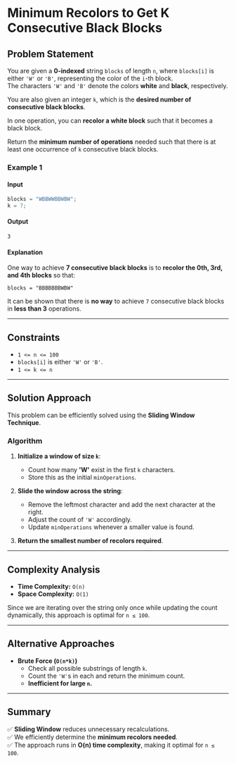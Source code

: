 # Minimum Recolors to Get K Consecutive Black Blocks

## Problem Statement
You are given a **0-indexed** string `blocks` of length `n`, where `blocks[i]` is either `'W'` or `'B'`, representing the color of the `i`-th block.  
The characters `'W'` and `'B'` denote the colors **white** and **black**, respectively.  

You are also given an integer `k`, which is the **desired number of consecutive black blocks**.  

In one operation, you can **recolor a white block** such that it becomes a black block.  

Return the **minimum number of operations** needed such that there is at least one occurrence of `k` consecutive black blocks.  

### **Example 1**
#### **Input**
```c
blocks = "WBBWWBBWBW";
k = 7;
```
#### **Output**
```
3
```
#### **Explanation**
One way to achieve **7 consecutive black blocks** is to **recolor the 0th, 3rd, and 4th blocks** so that:  
```
blocks = "BBBBBBBWBW"
```
It can be shown that there is **no way** to achieve `7` consecutive black blocks in **less than 3** operations.  

---

## **Constraints**
- `1 <= n <= 100`
- `blocks[i]` is either `'W'` or `'B'`.
- `1 <= k <= n`

---

## **Solution Approach**
This problem can be efficiently solved using the **Sliding Window Technique**.

### **Algorithm**
1. **Initialize a window of size `k`**:
   - Count how many **'W'** exist in the first `k` characters.
   - Store this as the initial `minOperations`.
   
2. **Slide the window across the string**:
   - Remove the leftmost character and add the next character at the right.
   - Adjust the count of `'W'` accordingly.
   - Update `minOperations` whenever a smaller value is found.

3. **Return the smallest number of recolors required**.

---

## **Complexity Analysis**
- **Time Complexity:** `O(n)`  
- **Space Complexity:** `O(1)`

Since we are iterating over the string only once while updating the count dynamically, this approach is optimal for `n ≤ 100`.

---

## **Alternative Approaches**
- **Brute Force (`O(n*k)`)**  
   - Check all possible substrings of length `k`.
   - Count the `'W'`s in each and return the minimum count.
   - **Inefficient for large `n`.**

---

## **Summary**
✅ **Sliding Window** reduces unnecessary recalculations.  
✅ We efficiently determine the **minimum recolors needed**.  
✅ The approach runs in **O(n) time complexity**, making it optimal for `n ≤ 100`.  